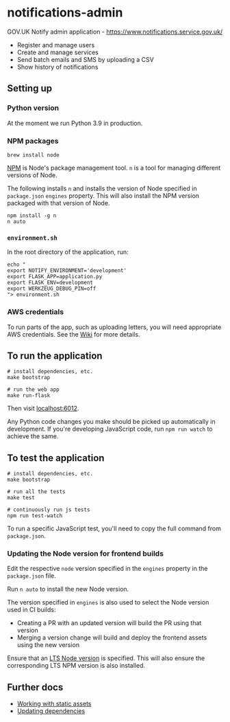 # notifications-admin

GOV.UK Notify admin application - https://www.notifications.service.gov.uk/

 - Register and manage users
 - Create and manage services
 - Send batch emails and SMS by uploading a CSV
 - Show history of notifications

## Setting up

### Python version

At the moment we run Python 3.9 in production.

### NPM packages

```shell
brew install node
```

[NPM](npmjs.org) is Node's package management tool. `n` is a tool for managing different versions of Node.

The following installs `n` and installs the version of Node specified in `package.json` `engines` property. This will also install the NPM version packaged with that version of Node.

```shell
npm install -g n
n auto
```

### `environment.sh`

In the root directory of the application, run:

```
echo "
export NOTIFY_ENVIRONMENT='development'
export FLASK_APP=application.py
export FLASK_ENV=development
export WERKZEUG_DEBUG_PIN=off
"> environment.sh
```

### AWS credentials

To run parts of the app, such as uploading letters, you will need appropriate AWS credentials. See the [Wiki](https://github.com/alphagov/notifications-manuals/wiki/aws-accounts#how-to-set-up-local-development) for more details.

## To run the application

```shell
# install dependencies, etc.
make bootstrap

# run the web app
make run-flask
```

Then visit [localhost:6012](http://localhost:6012).

Any Python code changes you make should be picked up automatically in development. If you're developing JavaScript code, run `npm run watch` to achieve the same.

## To test the application

```
# install dependencies, etc.
make bootstrap

# run all the tests
make test

# continuously run js tests
npm run test-watch
```

To run a specific JavaScript test, you'll need to copy the full command from `package.json`.

### Updating the Node version for frontend builds

Edit the respective `node` version specified in the `engines` property in the `package.json` file.

Run `n auto` to install the new Node version.

The version specified in `engines` is also used to select the Node version used in CI builds:

 - Creating a PR with an updated version will build the PR using that version
 - Merging a version change will build and deploy the frontend assets using the new version

Ensure that an [LTS Node version](https://nodejs.org/en/about/releases/) is specified. This will also ensure the corresponding LTS NPM version is also installed.

## Further docs

- [Working with static assets](docs/static-assets.md)
- [Updating dependencies](https://github.com/alphagov/notifications-manuals/wiki/Dependencies)
